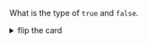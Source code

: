 What is the type of `true` and `false`.

<details>
<summary>flip the card</summary>
<br>

# `"boolean"`

```js
'use strict';

let likesPizza = true;

console.log(likesPizza);
console.log(typeof likesPizza);
```

</details>
